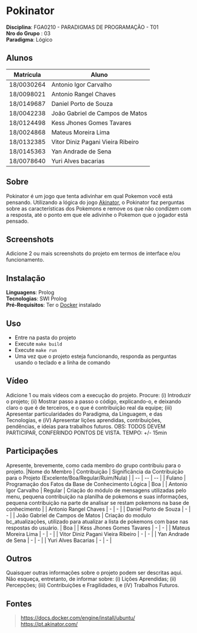 # Pokinator





**Disciplina**: FGA0210 - PARADIGMAS DE PROGRAMAÇÃO - T01 <br>
**Nro do Grupo** : 03<br>
**Paradigma**: Lógico<br>

## Alunos
| Matrícula | Aluno |
| :-: | -- |
|18/0030264|Antonio Igor Carvalho|
|18/0098021|Antonio Rangel Chaves|
|18/0149687|Daniel Porto de Souza|
|18/0042238|João Gabriel de Campos de Matos|
|18/0124498|Kess Jhones Gomes Tavares|
|18/0024868|Mateus Moreira Lima|
|18/0132385|Vitor Diniz Pagani Vieira Ribeiro|
|18/0145363|Yan Andrade de Sena|
|18/0078640|Yuri Alves bacarias|

## Sobre 

Pokinator é um jogo que tenta adivinhar em qual Pokemon você está pensando. Utilizando a lógica do jogo [Akinator](https://pt.akinator.com/), o Pokinator faz perguntas sobre as características dos Pokemons e remove os que não condizem com a resposta, até o ponto em que ele adivinhe o Pokemon que o jogador está pensado. 

## Screenshots
Adicione 2 ou mais screenshots do projeto em termos de interface e/ou funcionamento.

## Instalação 
**Linguagens**: Prolog<br>
**Tecnologias**: SWI Prolog<br>
**Pré-Requisitos**: Ter o [Docker](https://docs.docker.com/engine/install/ubuntu/) instalado

## Uso 
- Entre na pasta do projeto
- Execute ```make build```
- Execute ```make run```
- Uma vez que o projeto esteja funcionando, responda as perguntas usando o teclado e a linha de comando


## Vídeo
Adicione 1 ou mais vídeos com a execução do projeto.
Procure: 
(i) Introduzir o projeto;
(ii) Mostrar passo a passo o código, explicando-o, e deixando claro o que é de terceiros, e o que é contribuição real da equipe;
(iii) Apresentar particularidades do Paradigma, da Linguagem, e das Tecnologias, e
(iV) Apresentar lições aprendidas, contribuições, pendências, e ideias para trabalhos futuros.
OBS: TODOS DEVEM PARTICIPAR, CONFERINDO PONTOS DE VISTA.
TEMPO: +/- 15min

## Participações
Apresente, brevemente, como cada membro do grupo contribuiu para o projeto.
|Nome do Membro | Contribuição | Significância da Contribuição para o Projeto (Excelente/Boa/Regular/Ruim/Nula) |
| -- | -- | -- |
| Fulano  |  Programação dos Fatos da Base de Conhecimento Lógica | Boa |
| Antonio Igor Carvalho | Regular | Criação do módulo de mensagens utilizadas pelo menu, pequena contribuição na planilha de pokemons e suas informações, pequena contribuição na parte de analisar se restam pokemons na base de conhecimento | 
| Antonio Rangel Chaves | - | - | 
| Daniel Porto de Souza | - | - | 
| João Gabriel de Campos de Matos | Criação do modulo bc_atualizações, utilizado para atualizar a lista de pokemons com base nas respostas do usuário. | Boa | 
| Kess Jhones Gomes Tavares | - | - | 
| Mateus Moreira Lima | - | - | 
| Vitor Diniz Pagani Vieira Ribeiro | - | - | 
| Yan Andrade de Sena | - | - | 
| Yuri Alves Bacarias | - | - | 

## Outros 
Quaisquer outras informações sobre o projeto podem ser descritas aqui. Não esqueça, entretanto, de informar sobre:
(i) Lições Aprendidas;
(ii) Percepções;
(iii) Contribuições e Fragilidades, e
(iV) Trabalhos Futuros.

## Fontes
> https://docs.docker.com/engine/install/ubuntu/
> https://pt.akinator.com/

